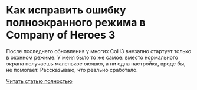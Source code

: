 # Как исправить ошибку полноэкранного режима в Company of Heroes 3



После последнего обновления у многих CoH3 внезапно стартует только в оконном режиме. У меня было то же самое: вместо нормального экрана получаешь маленькое окошко, а ни одна настройка, вроде бы, не помогает. Рассказываю, что реально сработало.

[Читать статью полностью](https://xyberbara.com/gaming/kak-ispravit-oshibku-polnoekrannogo-rezhima-v-company-of-heroes-3/)
